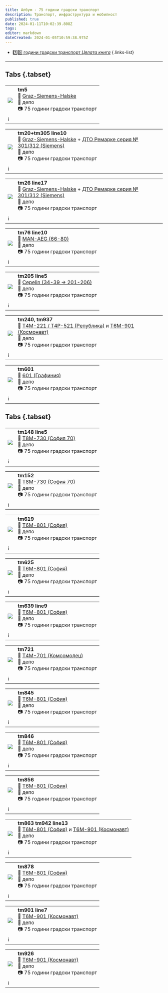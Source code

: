 ```yaml
---
title: Албум - 75 години градски транспорт
description: Транспорт, инфраструктура и мобилност
published: true
date: 2024-01-11T10:02:39.808Z
tags: 
editor: markdown
dateCreated: 2024-01-05T10:59:38.975Z
---
```


- [:seven::five: години градски транспорт *Цялата книга*](/bg/literature/anniversary/75-years-public-transport)
{.links-list}

---


## Tabs {.tabset}
###
<!--следващ пост--> 
<div class="table-responsive"><table style="width:100%"><tr>
<td><img src="https://lh3.google.com/u/0/d/1komfckOEER21HDISFBtTwCZMZL7JOXzD"></td>
<td><b>tm5</b><br> 🚋 <a href="/bg/public-transport/fleet-list/1924-Graz-Siemens-Halske">Graz-Siemens-Halske</a><br>📌 депо <br> 📷 75 години градски транспорт<br></td></tr>
  <td colspan=2 >ℹ️ </td></table></div>
  
<!--следващ пост--> 
<div class="table-responsive"><table style="width:100%"><tr>
<td><img src="https://lh3.google.com/u/0/d/1HPoqevpy3w-JzFJYqJjnSA6UF8yP-7-a"></td>
<td><b>tm20+tm305 line10</b><br> 🚋 <a href="/bg/public-transport/fleet-list/1924-Graz-Siemens-Halske">Graz-Siemens-Halske</a> + <a href="/bg/public-transport/fleet-list/1935-DTO-301-312">ДТО Ремарке серия № 301/312 (Siemens)</a> <br>📌 депо <br> 📷 75 години градски транспорт<br></td></tr>
  <td colspan=2 >ℹ️ </td></table></div>
  
<!--следващ пост--> 
<div class="table-responsive"><table style="width:100%"><tr>
<td><img src="https://lh3.google.com/u/0/d/1vU6JUq660VEGSULC-VbItzxQq7k_kj0u"></td>
<td><b>tm26 line17</b><br> 🚋 <a href="/bg/public-transport/fleet-list/1924-Graz-Siemens-Halske">Graz-Siemens-Halske</a> + <a href="/bg/public-transport/fleet-list/1935-DTO-301-312">ДТО Ремарке серия № 301/312 (Siemens)</a> <br>📌 депо <br> 📷 75 години градски транспорт<br></td></tr>
  <td colspan=2 >ℹ️ </td></table></div>  
  
<!--следващ пост--> 
<div class="table-responsive"><table style="width:100%"><tr>
<td><img src="https://lh3.google.com/u/0/d/1jsrOfIcZh4mcoSgKyYxtoeh9SD4GafHs"></td>
<td><b>tm76 line10</b><br> 🚋 <a href="/bg/public-transport/fleet-list/1931-MAN-AEG">MAN-AEG (66-80)</a> <br>📌 депо <br> 📷 75 години градски транспорт<br></td></tr>
  <td colspan=2 >ℹ️ </td></table></div>   
  
<!--следващ пост--> 
<div class="table-responsive"><table style="width:100%"><tr>
<td><img src="https://lh3.google.com/u/0/d/1wIsCSgQmieUkDwnO-E1aOJrNsO0BgoyW"></td>
<td><b>tm205 line5</b><br> 🚋 <a href="/bg/public-transport/fleet-list/1908-La-Brugeoise-et-Nivelles-Cepelin"> Cepelin (34-39 -> 201-206)</a> <br>📌 депо <br> 📷 75 години градски транспорт<br></td></tr>
  <td colspan=2 >ℹ️ </td></table></div>       
<!--следващ пост--> 
<div class="table-responsive"><table style="width:100%"><tr>
<td><img src="https://lh3.google.com/u/0/d/1It3Iwe--AWKg3c_ffI5VDcMHeyWQyN8Z"></td>
<td><b>tm240, tm937</b><br> 🚋 <a href="/bg/public-transport/fleet-list/1951-T4M-221">Т4М-221 / Т4Р-521 (Република)</a> и <a href="/bg/public-transport/fleet-list/1962-T6M-901">Т6М-901 (Космонавт)</a> <br>📌 депо <br> 📷 75 години градски транспорт<br></td></tr>
  <td colspan=2 >ℹ️ </td></table></div>       
  
<!--следващ пост--> 
<div class="table-responsive"><table style="width:100%"><tr>
<td><img src="https://lh3.google.com/u/0/d/1kQsVl387zcBj9JWLblTN1CaMQBFENTkQ"></td>
<td><b>tm601</b><br> 🚋 <a href="/bg/public-transport/work-trams">601 (Графиния)</a> <br>📌 депо <br> 📷 75 години градски транспорт<br></td></tr>
  <td colspan=2 >ℹ️ </td></table></div>         
  
  

## Tabs {.tabset}
###
<!--следващ пост--> 
<div class="table-responsive"><table style="width:100%"><tr>
<td><img src="https://lh3.google.com/u/0/d/1GFekXWeCAqkSa5Xkph838EGVx4sMuR_v"></td>
<td><b>tm148 line5</b><br> 🚋 <a href="/bg/public-transport/fleet-list/1970-T8M-730">Т8М-730 (София 70)</a> <br>📌 депо <br> 📷 75 години градски транспорт<br></td></tr>
  <td colspan=2 >ℹ️ </td></table></div>    
  
<!--следващ пост--> 
<div class="table-responsive"><table style="width:100%"><tr>
<td><img src="https://lh3.google.com/u/0/d/1lXF9ywNoSycVt_JKJqE8Zd_xGmTpsGYW"></td>
<td><b>tm152</b><br> 🚋 <a href="/bg/public-transport/fleet-list/1970-T8M-730">Т8М-730 (София 70)</a> <br>📌 депо <br> 📷 75 години градски транспорт<br></td></tr>
  <td colspan=2 >ℹ️ </td></table></div>      
  

<!--следващ пост--> 
<div class="table-responsive"><table style="width:100%"><tr>
<td><img src="https://lh3.google.com/u/0/d/186IOHUbJAo0-FWNEjFy47k_21kTs7Kwr"></td>
<td><b>tm619</b><br> 🚋 <a href="/bg/public-transport/fleet-list/1965-T6M-801">Т6М-801 (София)</a> <br>📌 депо <br> 📷 75 години градски транспорт<br></td></tr>
  <td colspan=2 >ℹ️ </td></table></div>         
    
<!--следващ пост--> 
<div class="table-responsive"><table style="width:100%"><tr>
<td><img src="https://lh3.google.com/u/0/d/1gQ7jzyots99R6Q7KhronohoNgbExjJxq"></td>
<td><b>tm625</b><br> 🚋 <a href="/bg/public-transport/fleet-list/1965-T6M-801">Т6М-801 (София)</a> <br>📌 депо <br> 📷 75 години градски транспорт<br></td></tr>
  <td colspan=2 >ℹ️ </td></table></div>   
  
<!--следващ пост--> 
<div class="table-responsive"><table style="width:100%"><tr>
<td><img src="https://lh3.google.com/u/0/d/1tlovYatFjsolrlGhyESHw53TSH0pgbKB"></td>
<td><b>tm639 line9</b><br> 🚋 <a href="/bg/public-transport/fleet-list/1965-T6M-801">Т6М-801 (София)</a> <br>📌 депо <br> 📷 75 години градски транспорт<br></td></tr>
  <td colspan=2 >ℹ️ </td></table></div>   
  
<!--следващ пост--> 
<div class="table-responsive"><table style="width:100%"><tr>
<td><img src="https://lh3.google.com/u/0/d/121WXnvODF8ToMJ5k_ZZy9Vv1lzoQmEzE"></td>
<td><b>tm721</b><br> 🚋 <a href="/bg/public-transport/fleet-list/1958-T4M-701">Т4М-701 (Комсомолец)</a> <br>📌 депо <br> 📷 75 години градски транспорт<br></td></tr>
  <td colspan=2 >ℹ️ </td></table></div>    
 
  
<!--следващ пост--> 
<div class="table-responsive"><table style="width:100%"><tr>
<td><img src="https://lh3.google.com/u/0/d/17YKDYEyj9ZIuRWtxREbAiUXAnuo_N6wq"></td>
<td><b>tm845</b><br> 🚋 <a href="/bg/public-transport/fleet-list/1965-T6M-801">Т6М-801 (София)</a> <br>📌 депо <br> 📷 75 години градски транспорт<br></td></tr>
  <td colspan=2 >ℹ️ </td></table></div>   
  
<!--следващ пост--> 
<div class="table-responsive"><table style="width:100%"><tr>
<td><img src="https://lh3.google.com/u/0/d/1RH9xSVS7G7Vmrkb7kNxMiMeXiu7E5q9v"></td>
<td><b>tm846</b><br> 🚋 <a href="/bg/public-transport/fleet-list/1965-T6M-801">Т6М-801 (София)</a> <br>📌 депо <br> 📷 75 години градски транспорт<br></td></tr>
  <td colspan=2 >ℹ️ </td></table></div>   
  
<!--следващ пост--> 
<div class="table-responsive"><table style="width:100%"><tr>
<td><img src="https://lh3.google.com/u/0/d/1y-6Jau8wOaIYzrBjgGXjLlrN3OqU-GL5"></td>
<td><b>tm856</b><br> 🚋 <a href="/bg/public-transport/fleet-list/1965-T6M-801">Т6М-801 (София)</a> <br>📌 депо <br> 📷 75 години градски транспорт<br></td></tr>
  <td colspan=2 >ℹ️ </td></table></div>   
  
<!--следващ пост--> 
<div class="table-responsive"><table style="width:100%"><tr>
<td><img src="https://lh3.google.com/u/0/d/1-jA8l9P4QQ31AWQ4r_UMC7y3qz-UVDcQ"></td>
<td><b>tm863 tm942 line13</b><br> 🚋 <a href="/bg/public-transport/fleet-list/1965-T6M-801">Т6М-801 (София)</a> и <a href="/bg/public-transport/fleet-list/1962-T6M-901">Т6М-901 (Космонавт)</a><br>📌 депо <br> 📷 75 години градски транспорт<br></td></tr>
  <td colspan=2 >ℹ️ </td></table></div>   
  
<!--следващ пост--> 
<div class="table-responsive"><table style="width:100%"><tr>
<td><img src="https://lh3.google.com/u/0/d/1f8t2Y85MJo5y0JlbZtkIzPqndVXwOlbt"></td>
<td><b>tm878</b><br> 🚋 <a href="/bg/public-transport/fleet-list/1965-T6M-801">Т6М-801 (София)</a> <br>📌 депо <br> 📷 75 години градски транспорт<br></td></tr>
  <td colspan=2 >ℹ️ </td></table></div>     

<!--следващ пост--> 
<div class="table-responsive"><table style="width:100%"><tr>
<td><img src="https://lh3.google.com/u/0/d/1g7Mfa-QamZZ972Pev5gmhwXIKj-YhfR3"></td>
<td><b>tm901 line7</b><br> 🚋 <a href="/bg/public-transport/fleet-list/1962-T6M-901">Т6М-901 (Космонавт)</a> <br>📌 депо <br> 📷 75 години градски транспорт<br></td></tr>
  <td colspan=2 >ℹ️ </td></table></div>    

<!--следващ пост--> 
<div class="table-responsive"><table style="width:100%"><tr>
<td><img src="https://lh3.google.com/u/0/d/1YSu8KHtY-Lk6I82xgdkQL0wAhhjK4JHZ"></td>
<td><b>tm926</b><br> 🚋 <a href="/bg/public-transport/fleet-list/1962-T6M-901">Т6М-901 (Космонавт)</a> <br>📌 депо <br> 📷 75 години градски транспорт<br></td></tr>
  <td colspan=2 >ℹ️ </td></table></div>    



  